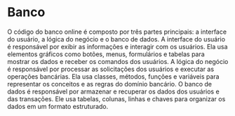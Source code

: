 <h1>Banco</h1>
O código do banco online é composto por três partes principais: a interface do usuário, a lógica do negócio e o banco de dados. A interface do usuário é responsável por exibir as informações e interagir com os usuários. Ela usa elementos gráficos como botões, menus, formulários e tabelas para mostrar os dados e receber os comandos dos usuários. A lógica do negócio é responsável por processar as solicitações dos usuários e executar as operações bancárias. Ela usa classes, métodos, funções e variáveis para representar os conceitos e as regras do domínio bancário. O banco de dados é responsável por armazenar e recuperar os dados dos usuários e das transações. Ele usa tabelas, colunas, linhas e chaves para organizar os dados em um formato estruturado.
